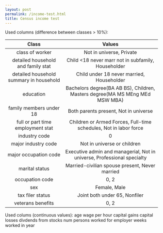 ```yaml
---
layout: post
permalink: /income-test.html
title: Census income test
---
```


Used columns (difference between classes > 10%):

Class|Values
:---:|:---:
class of worker|Not in universe, Private
detailed household and family stat|Child <18 never marr not in subfamily, Householder
detailed household summary in household|Child under 18 never married, Householder
education|Bachelors degree(BA AB BS), Children, Masters degree(MA MS MEng MEd MSW MBA)
family members under 18|Both parents present, Not in universe
full or part time employment stat|Children or Armed Forces, Full-time schedules, Not in labor force
industry code|0
major industry code|Not in universe or children
major occupation code|Executive admin and managerial, Not in universe, Professional specialty
marital status|Married-civilian spouse present, Never married
occupation code|0, 2
sex|Female, Male
tax filer status|Joint both under 65, Nonfiler
veterans benefits|0, 2

Used colums (continuous values):
age
wage per hour
capital gains
capital losses
divdends from stocks
num persons worked for employer
weeks worked in year


